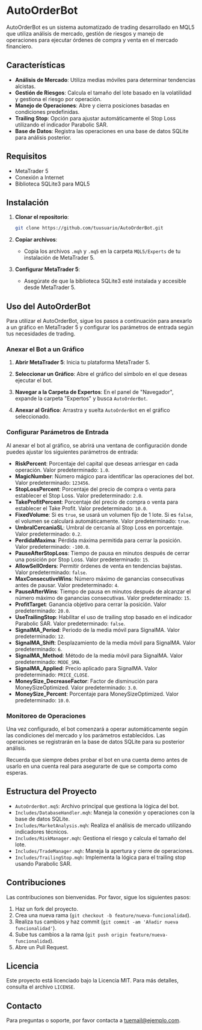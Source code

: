 # AutoOrderBot

AutoOrderBot es un sistema automatizado de trading desarrollado en MQL5 que utiliza análisis de mercado, gestión de riesgos y manejo de operaciones para ejecutar órdenes de compra y venta en el mercado financiero.

## Características

- **Análisis de Mercado**: Utiliza medias móviles para determinar tendencias alcistas.
- **Gestión de Riesgos**: Calcula el tamaño del lote basado en la volatilidad y gestiona el riesgo por operación.
- **Manejo de Operaciones**: Abre y cierra posiciones basadas en condiciones predefinidas.
- **Trailing Stop**: Opción para ajustar automáticamente el Stop Loss utilizando el indicador Parabolic SAR.
- **Base de Datos**: Registra las operaciones en una base de datos SQLite para análisis posterior.

## Requisitos

- MetaTrader 5
- Conexión a Internet
- Biblioteca SQLite3 para MQL5

## Instalación

1. **Clonar el repositorio**:
   ```bash
   git clone https://github.com/tuusuario/AutoOrderBot.git
   ```

2. **Copiar archivos**:
   - Copia los archivos `.mqh` y `.mq5` en la carpeta `MQL5/Experts` de tu instalación de MetaTrader 5.

3. **Configurar MetaTrader 5**:
   - Asegúrate de que la biblioteca SQLite3 esté instalada y accesible desde MetaTrader 5.

## Uso del AutoOrderBot

Para utilizar el AutoOrderBot, sigue los pasos a continuación para anexarlo a un gráfico en MetaTrader 5 y configurar los parámetros de entrada según tus necesidades de trading.

### Anexar el Bot a un Gráfico

1. **Abrir MetaTrader 5**: Inicia tu plataforma MetaTrader 5.

2. **Seleccionar un Gráfico**: Abre el gráfico del símbolo en el que deseas ejecutar el bot.

3. **Navegar a la Carpeta de Expertos**: En el panel de "Navegador", expande la carpeta "Expertos" y busca `AutoOrderBot`.

4. **Anexar al Gráfico**: Arrastra y suelta `AutoOrderBot` en el gráfico seleccionado.

### Configurar Parámetros de Entrada

Al anexar el bot al gráfico, se abrirá una ventana de configuración donde puedes ajustar los siguientes parámetros de entrada:

- **RiskPercent**: Porcentaje del capital que deseas arriesgar en cada operación. Valor predeterminado: `1.0`.
- **MagicNumber**: Número mágico para identificar las operaciones del bot. Valor predeterminado: `123456`.
- **StopLossPercent**: Porcentaje del precio de compra o venta para establecer el Stop Loss. Valor predeterminado: `2.0`.
- **TakeProfitPercent**: Porcentaje del precio de compra o venta para establecer el Take Profit. Valor predeterminado: `10.0`.
- **FixedVolume**: Si es `true`, se usará un volumen fijo de 1 lote. Si es `false`, el volumen se calculará automáticamente. Valor predeterminado: `true`.
- **UmbralCercaniaSL**: Umbral de cercanía al Stop Loss en porcentaje. Valor predeterminado: `0.2`.
- **PerdidaMaxima**: Pérdida máxima permitida para cerrar la posición. Valor predeterminado: `-100.0`.
- **PauseAfterStopLoss**: Tiempo de pausa en minutos después de cerrar una posición por Stop Loss. Valor predeterminado: `15`.
- **AllowSellOrders**: Permitir órdenes de venta en tendencias bajistas. Valor predeterminado: `false`.
- **MaxConsecutiveWins**: Número máximo de ganancias consecutivas antes de pausar. Valor predeterminado: `4`.
- **PauseAfterWins**: Tiempo de pausa en minutos después de alcanzar el número máximo de ganancias consecutivas. Valor predeterminado: `15`.
- **ProfitTarget**: Ganancia objetivo para cerrar la posición. Valor predeterminado: `20.0`.
- **UseTrailingStop**: Habilitar el uso de trailing stop basado en el indicador Parabolic SAR. Valor predeterminado: `false`.
- **SignalMA_Period**: Periodo de la media móvil para SignalMA. Valor predeterminado: `12`.
- **SignalMA_Shift**: Desplazamiento de la media móvil para SignalMA. Valor predeterminado: `6`.
- **SignalMA_Method**: Método de la media móvil para SignalMA. Valor predeterminado: `MODE_SMA`.
- **SignalMA_Applied**: Precio aplicado para SignalMA. Valor predeterminado: `PRICE_CLOSE`.
- **MoneySize_DecreaseFactor**: Factor de disminución para MoneySizeOptimized. Valor predeterminado: `3.0`.
- **MoneySize_Percent**: Porcentaje para MoneySizeOptimized. Valor predeterminado: `10.0`.

### Monitoreo de Operaciones

Una vez configurado, el bot comenzará a operar automáticamente según las condiciones del mercado y los parámetros establecidos. Las operaciones se registrarán en la base de datos SQLite para su posterior análisis.

Recuerda que siempre debes probar el bot en una cuenta demo antes de usarlo en una cuenta real para asegurarte de que se comporta como esperas.

## Estructura del Proyecto

- `AutoOrderBot.mq5`: Archivo principal que gestiona la lógica del bot.
- `Includes/DatabaseHandler.mqh`: Maneja la conexión y operaciones con la base de datos SQLite.
- `Includes/MarketAnalysis.mqh`: Realiza el análisis de mercado utilizando indicadores técnicos.
- `Includes/RiskManager.mqh`: Gestiona el riesgo y calcula el tamaño del lote.
- `Includes/TradeManager.mqh`: Maneja la apertura y cierre de operaciones.
- `Includes/TrailingStop.mqh`: Implementa la lógica para el trailing stop usando Parabolic SAR.

## Contribuciones

Las contribuciones son bienvenidas. Por favor, sigue los siguientes pasos:

1. Haz un fork del proyecto.
2. Crea una nueva rama (`git checkout -b feature/nueva-funcionalidad`).
3. Realiza tus cambios y haz commit (`git commit -am 'Añadir nueva funcionalidad'`).
4. Sube tus cambios a la rama (`git push origin feature/nueva-funcionalidad`).
5. Abre un Pull Request.

## Licencia

Este proyecto está licenciado bajo la Licencia MIT. Para más detalles, consulta el archivo `LICENSE`.

## Contacto

Para preguntas o soporte, por favor contacta a [tuemail@ejemplo.com](mailto:tuemail@ejemplo.com).
#